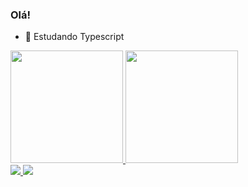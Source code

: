 ### Olá!

- 📖 Estudando Typescript
  
<div>
<a href="https://github.com/YanAndreatta">
  <img height="180em" src="https://github-readme-stats.vercel.app/api?username=YanAndreatta&count_private=true&theme=tokyonight" />
</a>
<a href="https://github.com/YanAndreatta">
  <img height="180em" src="https://github-readme-stats.vercel.app/api/top-langs/?username=YanAndreatta&layout=compact&theme=tokyonight" />
</a>
</div>

<div>
  <a href="https://www.instagram.com/y_andreatta/" target="_blank"><img src="https://img.shields.io/badge/Instagram-E4405F?style=for-the-badge&logo=instagram&logoColor=white">
  <a href="mailto:yan.duca2@gmail.com" target="_blank"><img src="https://img.shields.io/badge/Gmail-D14836?style=for-the-badge&logo=gmail&logoColor=white">
</div>
